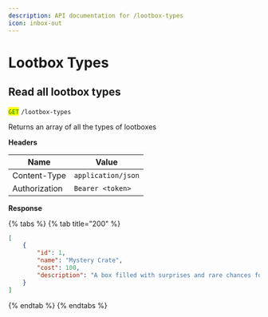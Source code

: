 ```yaml
---
description: API documentation for /lootbox-types
icon: inbox-out
---
```


# Lootbox Types

## Read all lootbox types

<mark style="color:green;">`GET`</mark> `/lootbox-types`

Returns an array of all the types of lootboxes

**Headers**

| Name          | Value              |
| ------------- | ------------------ |
| Content-Type  | `application/json` |
| Authorization | `Bearer <token>`   |

**Response**

{% tabs %}
{% tab title="200" %}
```json
[
    {
        "id": 1,
        "name": "Mystery Crate",
        "cost": 100,
        "description": "A box filled with surprises and rare chances for epic pets."
    }
]
```
{% endtab %}
{% endtabs %}
